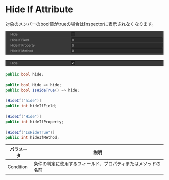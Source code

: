 # Hide If Attribute

対象のメンバーのbool値がtrueの場合はInspectorに表示されなくなります。

![img](../../../images/img-attribute-hide-if-false.png)

![img](../../../images/img-attribute-hide-if-true.png)

```cs
public bool hide;

public bool Hide => hide;
public bool IsHideTrue() => hide;

[HideIf("hide")]
public int hideIfField;

[HideIf("Hide")]
public int hideIfProperty;

[HideIf("IsHideTrue")]
public int hideIfMethod;
```


| パラメータ | 説明 |
| - | - |
| Condition | 条件の判定に使用するフィールド、プロパティまたはメソッドの名前 |
